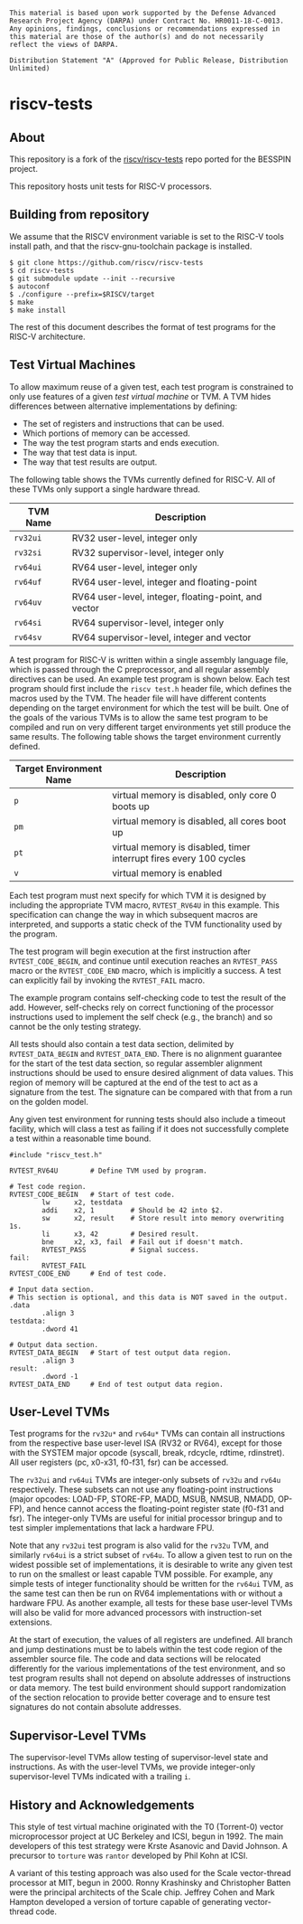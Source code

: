 ```
This material is based upon work supported by the Defense Advanced
Research Project Agency (DARPA) under Contract No. HR0011-18-C-0013. 
Any opinions, findings, conclusions or recommendations expressed in
this material are those of the author(s) and do not necessarily
reflect the views of DARPA.

Distribution Statement "A" (Approved for Public Release, Distribution
Unlimited)
```

riscv-tests
================

About
-----------

This repository is a fork of the [riscv/riscv-tests](https://github.com/riscv/riscv-tests) repo ported for the BESSPIN project.

This repository hosts unit tests for RISC-V processors.

Building from repository
-----------------------------

We assume that the RISCV environment variable is set to the RISC-V tools
install path, and that the riscv-gnu-toolchain package is installed.

    $ git clone https://github.com/riscv/riscv-tests
    $ cd riscv-tests
    $ git submodule update --init --recursive
    $ autoconf
    $ ./configure --prefix=$RISCV/target
    $ make
    $ make install

The rest of this document describes the format of test programs for the RISC-V
architecture.

Test Virtual Machines
-------------------------

To allow maximum reuse of a given test, each test program is constrained to
only use features of a given *test virtual machine* or TVM. A TVM hides
differences between alternative implementations by defining:

* The set of registers and instructions that can be used. 
* Which portions of memory can be accessed.
* The way the test program starts and ends execution. 
* The way that test data is input.
* The way that test results are output.

The following table shows the TVMs currently defined for RISC-V. All of these
TVMs only support a single hardware thread.

TVM Name | Description
--- | ---
`rv32ui` | RV32 user-level, integer only
`rv32si` | RV32 supervisor-level, integer only
`rv64ui` | RV64 user-level, integer only
`rv64uf` | RV64 user-level, integer and floating-point
`rv64uv` | RV64 user-level, integer, floating-point, and vector
`rv64si` | RV64 supervisor-level, integer only
`rv64sv` | RV64 supervisor-level, integer and vector

A test program for RISC-V is written within a single assembly language file,
which is passed through the C preprocessor, and all regular assembly
directives can be used. An example test program is shown below. Each test
program should first include the `riscv test.h` header file, which defines the
macros used by the TVM. The header file will have different contents depending
on the target environment for which the test will be built.  One of the goals
of the various TVMs is to allow the same test program to be compiled and run
on very different target environments yet still produce the same results. The
following table shows the target environment currently defined.

Target Environment Name | Description
--- | ---
`p` | virtual memory is disabled, only core 0 boots up
`pm` | virtual memory is disabled, all cores boot up
`pt` | virtual memory is disabled, timer interrupt fires every 100 cycles
`v` | virtual memory is enabled

Each test program must next specify for which TVM it is designed by including
the appropriate TVM macro, `RVTEST_RV64U` in this example. This specification
can change the way in which subsequent macros are interpreted, and supports
a static check of the TVM functionality used by the program.

The test program will begin execution at the first instruction after
`RVTEST_CODE_BEGIN`, and continue until execution reaches an `RVTEST_PASS`
macro or the `RVTEST_CODE_END` macro, which is implicitly a success. A test
can explicitly fail by invoking the `RVTEST_FAIL` macro.

The example program contains self-checking code to test the result of the add.
However, self-checks rely on correct functioning of the processor instructions
used to implement the self check (e.g., the branch) and so cannot be the only
testing strategy.

All tests should also contain a test data section, delimited by
`RVTEST_DATA_BEGIN` and `RVTEST_DATA_END`. There is no alignment guarantee for
the start of the test data section, so regular assembler alignment
instructions should be used to ensure desired alignment of data values. This
region of memory will be captured at the end of the test to act as a signature
from the test. The signature can be compared with that from a run on the
golden model.

Any given test environment for running tests should also include a timeout
facility, which will class a test as failing if it does not successfully
complete a test within a reasonable time bound.

    #include "riscv_test.h"

    RVTEST_RV64U        # Define TVM used by program.

    # Test code region.
    RVTEST_CODE_BEGIN   # Start of test code.
            lw      x2, testdata
            addi    x2, 1         # Should be 42 into $2.
            sw      x2, result    # Store result into memory overwriting 1s.
            li      x3, 42        # Desired result.
            bne     x2, x3, fail  # Fail out if doesn't match.
            RVTEST_PASS           # Signal success.
    fail:
            RVTEST_FAIL
    RVTEST_CODE_END     # End of test code.

    # Input data section.
    # This section is optional, and this data is NOT saved in the output.
    .data
            .align 3
    testdata:
            .dword 41

    # Output data section.
    RVTEST_DATA_BEGIN   # Start of test output data region.
            .align 3
    result:
            .dword -1
    RVTEST_DATA_END     # End of test output data region.

User-Level TVMs
--------------------

Test programs for the `rv32u*` and `rv64u*` TVMs can contain all instructions
from the respective base user-level ISA (RV32 or RV64), except for those with
the SYSTEM major opcode (syscall, break, rdcycle, rdtime, rdinstret). All user
registers (pc, x0-x31, f0-f31, fsr) can be accessed.

The `rv32ui` and `rv64ui` TVMs are integer-only subsets of `rv32u` and `rv64u`
respectively. These subsets can not use any floating-point instructions (major
opcodes: LOAD-FP, STORE-FP, MADD, MSUB, NMSUB, NMADD, OP-FP), and hence cannot
access the floating-point register state (f0-f31 and fsr). The integer-only
TVMs are useful for initial processor bringup and to test simpler
implementations that lack a hardware FPU.

Note that any `rv32ui` test program is also valid for the `rv32u` TVM, and
similarly `rv64ui` is a strict subset of `rv64u`. To allow a given test to run
on the widest possible set of implementations, it is desirable to write any
given test to run on the smallest or least capable TVM possible. For example,
any simple tests of integer functionality should be written for the `rv64ui`
TVM, as the same test can then be run on RV64 implementations with or without a
hardware FPU. As another example, all tests for these base user-level TVMs will
also be valid for more advanced processors with instruction-set extensions.

At the start of execution, the values of all registers are undefined. All
branch and jump destinations must be to labels within the test code region of
the assembler source file. The code and data sections will be relocated
differently for the various implementations of the test environment, and so
test program results shall not depend on absolute addresses of instructions or
data memory. The test build environment should support randomization of the
section relocation to provide better coverage and to ensure test signatures do
not contain absolute addresses.

Supervisor-Level TVMs
--------------------------

The supervisor-level TVMs allow testing of supervisor-level state and
instructions.  As with the user-level TVMs, we provide integer-only
supervisor-level TVMs indicated with a trailing `i`.

History and Acknowledgements
---------------------------------

This style of test virtual machine originated with the T0 (Torrent-0) vector
microprocessor project at UC Berkeley and ICSI, begun in 1992. The main
developers of this test strategy were Krste Asanovic and David Johnson. A
precursor to `torture` was `rantor` developed by Phil Kohn at ICSI.

A variant of this testing approach was also used for the Scale vector-thread
processor at MIT, begun in 2000. Ronny Krashinsky and Christopher Batten were
the principal architects of the Scale chip. Jeffrey Cohen and Mark Hampton
developed a version of torture capable of generating vector-thread code.
